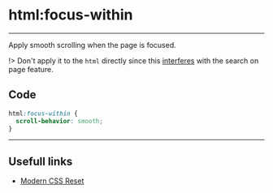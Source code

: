 # html:focus-within

---

Apply smooth scrolling when the page is focused.

!> Don't apply it to the `html` directly since this [interferes](https://css-tricks.com/fixing-smooth-scrolling-with-find-on-page/) with the search on page feature.

## Code

```css
html:focus-within {
  scroll-behavior: smooth;
}
```

---

## Usefull links

- [Modern CSS Reset](https://github.com/hankchizljaw/modern-css-reset)
